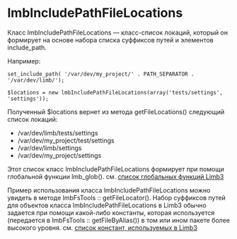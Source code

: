 # lmbIncludePathFileLocations
Класс lmbIncludePathFileLocations — класс-список локаций, который он формирует на основе набора списка суффиксов путей и элементов include_path.

Например:

    set_include_path( '/var/dev/my_project/' . PATH_SEPARATOR . '/var/dev/limb/');
 
    $locations = new lmbIncludePathFileLocations(array('tests/settings', 'settings'));

Полученный $locations вернет из метода getFileLocations() следующий список локаций:

* /var/dev/limb/tests/settings
* /var/dev/my_project/test/settings
* /var/dev/limb/settings
* /var/dev/my_project/settings

Этот список класс lmbIncludePathFileLocations формирует при помощи глобальной функции lmb_glob(). см. [список глобальных функций Limb3](../../../../core/docs/ru/core/global_functions.md)

Пример использования класса lmbIncludePathFileLocations можно увидеть в методе lmbFsTools :: getFileLocator(). Набор суффиксов путей для объектов класса lmbIncludePathFileLocations в Limb3 обычно задается при помощи какой-либо константы, которая используется (передается в lmbFsTools :: getFileByAlias()) в том или ином пакете более высокого уровня. см. [список констант, используемых в Limb3](../../../..//docs/ru/constants.md)
